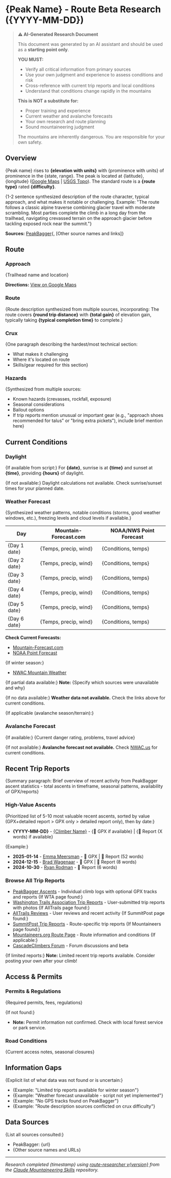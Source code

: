 # {Peak Name} - Route Beta Research ({YYYY-MM-DD})

> **⚠️ AI-Generated Research Document**
>
> This document was generated by an AI assistant and should be used as a **starting point only**.
>
> **YOU MUST:**
> - Verify all critical information from primary sources
> - Use your own judgment and experience to assess conditions and risk
> - Cross-reference with current trip reports and local conditions
> - Understand that conditions change rapidly in the mountains
>
> **This is NOT a substitute for:**
> - Proper training and experience
> - Current weather and avalanche forecasts
> - Your own research and route planning
> - Sound mountaineering judgment
>
> The mountains are inherently dangerous. You are responsible for your own safety.

## Overview

{Peak name} rises to **{elevation with units}** with {prominence with units} of prominence in the {state, range}. The peak is located at {latitude}, {longitude} ([Google Maps]({google_maps_coordinates_link}) | [USGS Topo]({usgs_topo_link})). The standard route is a **{route type}** rated **{difficulty}**.

{1-2 sentence synthesized description of the route character, typical approach, and what makes it notable or challenging. Example: "The route follows a classic alpine traverse combining glacier travel with moderate scrambling. Most parties complete the climb in a long day from the trailhead, navigating crevassed terrain on the approach glacier before tackling exposed rock near the summit."}

**Sources:** [PeakBagger]({peakbagger_url}){, [Other source names and links]}

## Route

### Approach

{Trailhead name and location}

**Directions:** [View on Google Maps]({google_maps_link})

### Route

{Route description synthesized from multiple sources, incorporating: The route covers **{round trip distance}** with **{total gain}** of elevation gain, typically taking **{typical completion time}** to complete.}

### Crux

{One paragraph describing the hardest/most technical section:
- What makes it challenging
- Where it's located on route
- Skills/gear required for this section}

### Hazards

{Synthesized from multiple sources:
- Known hazards (crevasses, rockfall, exposure)
- Seasonal considerations
- Bailout options
- If trip reports mention unusual or important gear (e.g., "approach shoes recommended for talus" or "bring extra pickets"), include brief mention here}

## Current Conditions

### Daylight

{If available from script:}
For **{date}**, sunrise is at **{time}** and sunset at **{time}**, providing **{hours}** of daylight.

{If not available:}
Daylight calculations not available. Check sunrise/sunset times for your planned date.

### Weather Forecast

{Synthesized weather patterns, notable conditions (storms, good weather windows, etc.), freezing levels and cloud levels if available.}

| Day | Mountain-Forecast.com | NOAA/NWS Point Forecast |
|-----|----------------------|-------------------------|
| {Day 1 date} | {Temps, precip, wind} | {Conditions, temps} |
| {Day 2 date} | {Temps, precip, wind} | {Conditions, temps} |
| {Day 3 date} | {Temps, precip, wind} | {Conditions, temps} |
| {Day 4 date} | {Temps, precip, wind} | {Conditions, temps} |
| {Day 5 date} | {Temps, precip, wind} | {Conditions, temps} |
| {Day 6 date} | {Temps, precip, wind} | {Conditions, temps} |

**Check Current Forecasts:**

- [Mountain-Forecast.com]({mountain_forecast_link})
- [NOAA Point Forecast]({noaa_link})

{If winter season:}
- [NWAC Mountain Weather](https://nwac.us/mountain-weather-forecast/)

{If partial data available:}
**Note:** {Specify which sources were unavailable and why}

{If no data available:}
**Weather data not available.** Check the links above for current conditions.

{If applicable (avalanche season/terrain):}
### Avalanche Forecast

{If available:}
{Current danger rating, problems, travel advice}

{If not available:}
**Avalanche forecast not available.** Check [NWAC.us](https://nwac.us) for current conditions.

## Recent Trip Reports

{Summary paragraph: Brief overview of recent activity from PeakBagger ascent statistics - total ascents in timeframe, seasonal patterns, availability of GPX/reports}

### High-Value Ascents

{Prioritized list of 5-10 most valuable recent ascents, sorted by value (GPX+detailed report > GPX only > detailed report only), then by date:}

- **{YYYY-MM-DD}** - [{Climber Name}]({ascent_url}) - {📍 GPX if available} | {📝 Report (X words) if available}

{Example:}
- **2025-01-14** - [Emma Meersman](https://www.peakbagger.com/climber/ascent.aspx?aid=2746168) - 📍 GPX | 📝 Report (52 words)
- **2024-12-15** - [Brad Wagenaar](https://www.peakbagger.com/climber/ascent.aspx?aid=2910767) - 📍 GPX | 📝 Report (8 words)
- **2024-10-30** - [Ryan Rodman](https://www.peakbagger.com/climber/ascent.aspx?aid=2688709) - 📝 Report (6 words)

### Browse All Trip Reports

- [PeakBagger Ascents]({peakbagger_ascents_url}) - Individual climb logs with optional GPX tracks and reports
{If WTA page found:}
- [Washington Trails Association Trip Reports]({wta_trip_reports_url}) - User-submitted trip reports with photos
{If AllTrails page found:}
- [AllTrails Reviews]({alltrails_url}) - User reviews and recent activity
{If SummitPost page found:}
- [SummitPost Trip Reports]({summitpost_trip_reports_url}) - Route-specific trip reports
{If Mountaineers page found:}
- [Mountaineers.org Route Page]({mountaineers_url}) - Route information and conditions
{If applicable:}
- [CascadeClimbers Forum]({cascadeclimbers_search_url}) - Forum discussions and beta

{If limited reports:}
**Note:** Limited recent trip reports available. Consider posting your own after your climb!

## Access & Permits

### Permits & Regulations

{Required permits, fees, regulations}

{If not found:}
- **Note:** Permit information not confirmed. Check with local forest service or park service.

### Road Conditions

{Current access notes, seasonal closures}

## Information Gaps

{Explicit list of what data was not found or is uncertain:}
- {Example: "Limited trip reports available for winter season"}
- {Example: "Weather forecast unavailable - script not yet implemented"}
- {Example: "No GPS tracks found on PeakBagger"}
- {Example: "Route description sources conflicted on crux difficulty"}

## Data Sources

{List all sources consulted:}
- PeakBagger: {url}
- {Other source names and URLs}

---

*Research completed {timestamp} using [route-researcher v{version}](https://github.com/dreamiurg/claude-mountaineering-skills/tree/main/skills/route-researcher) from the [Claude Mountaineering Skills](https://github.com/dreamiurg/claude-mountaineering-skills) repository.*
